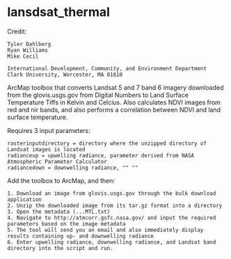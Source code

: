 lansdsat_thermal
================

Credit: 

	Tyler Dahlberg 
	Ryan Williams
	Mike Cecil
	
	International Development, Community, and Environment Department
	Clark University, Worcester, MA 01610


ArcMap toolbox that converts Landsat 5 and 7 band 6 imagery downloaded from the glovis.usgs.gov from Digital Numbers to Land Surface Temperature Tiffs in Kelvin and Celcius. Also calculates NDVI images from red and nir bands, and also performs a correlation between NDVI and land surface temperature.


Requires 3 input parameters:
  
  	rasterinputdirectory = directory where the unzipped directory of Landsat images is located 
  	radianceup = upwelling radiance, parameter derived from NASA Atmospheric Parameter Calculator
  	radiancedown = downwelling radiance, "" ""
  
  
Add the toolbox to ArcMap, and then:

	1. Download an image from glovis.usgs.gov through the bulk download application
	2. Unzip the downloaded image from its tar.gz format into a directory
	3. Open the metadata (...MTL.txt)
	4. Navigate to http://atmcorr.gsfc.nasa.gov/ and input the required parameters based on the image metadata
	5. The tool will send you an email and also immediately display results containing up- and downwelling radiance
	6. Enter upwelling radiance, downwelling radiance, and Landsat band directory into the script and run.


